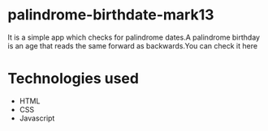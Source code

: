 # palindrome-birthdate-mark13
It is a simple app which checks for palindrome dates.A palindrome birthday is an age that reads the same forward as backwards.You can check it here

# Technologies used
  * HTML
  * CSS
  * Javascript
